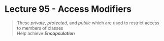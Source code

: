 # Lecture 95 - Access Modifiers

> These _private, protected,_ and _public_ which are used to restrict access to members of classes <br />
> Help achieve **_Encapsulation_** <br />

